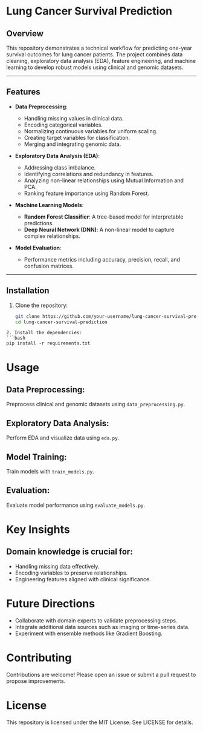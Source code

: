 # **Lung Cancer Survival Prediction**

## **Overview**
This repository demonstrates a technical workflow for predicting one-year survival outcomes for lung cancer patients. The project combines data cleaning, exploratory data analysis (EDA), feature engineering, and machine learning to develop robust models using clinical and genomic datasets.

---

## **Features**
- **Data Preprocessing**:
  - Handling missing values in clinical data.
  - Encoding categorical variables.
  - Normalizing continuous variables for uniform scaling.
  - Creating target variables for classification.
  - Merging and integrating genomic data.

- **Exploratory Data Analysis (EDA)**:
  - Addressing class imbalance.
  - Identifying correlations and redundancy in features.
  - Analyzing non-linear relationships using Mutual Information and PCA.
  - Ranking feature importance using Random Forest.

- **Machine Learning Models**:
  - **Random Forest Classifier**: A tree-based model for interpretable predictions.
  - **Deep Neural Network (DNN)**: A non-linear model to capture complex relationships.

- **Model Evaluation**:
  - Performance metrics including accuracy, precision, recall, and confusion matrices.

---

## **Installation**
1. Clone the repository:
   ```bash
   git clone https://github.com/your-username/lung-cancer-survival-prediction.git
   cd lung-cancer-survival-prediction
  ```
2. Install the dependencies:
  ```bash
  pip install -r requirements.txt
  ```
# Usage

## Data Preprocessing:
Preprocess clinical and genomic datasets using `data_preprocessing.py`.

## Exploratory Data Analysis:
Perform EDA and visualize data using `eda.py`.

## Model Training:
Train models with `train_models.py`.

## Evaluation:
Evaluate model performance using `evaluate_models.py`.

# Key Insights

## Domain knowledge is crucial for:
- Handling missing data effectively.
- Encoding variables to preserve relationships.
- Engineering features aligned with clinical significance.

# Future Directions
- Collaborate with domain experts to validate preprocessing steps.
- Integrate additional data sources such as imaging or time-series data.
- Experiment with ensemble methods like Gradient Boosting.

# Contributing
Contributions are welcome! Please open an issue or submit a pull request to propose improvements.

# License
This repository is licensed under the MIT License. See LICENSE for details.

